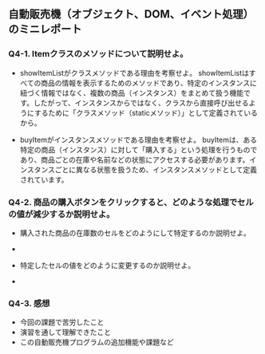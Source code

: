 ## 自動販売機（オブジェクト、DOM、イベント処理）のミニレポート
### Q4-1. Itemクラスのメソッドについて説明せよ。
* showItemListがクラスメソッドである理由を考察せよ。
showItemListはすべての商品の情報を表示するためのメソッドであり、特定のインスタンスに紐づく情報ではなく、複数の商品（インスタンス）をまとめて扱う機能です。したがって、インスタンスからではなく、クラスから直接呼び出せるようにするために「クラスメソッド（staticメソッド）」として定義されているから。

* buyItemがインスタンスメソッドである理由を考察せよ。
  buyItemは、ある特定の商品（インスタンス）に対して「購入する」という処理を行うものであり、商品ごとの在庫や名前などの状態にアクセスする必要があります。インスタンスごとに異なる状態を扱うため、インスタンスメソッドとして定義されています。

### Q4-2. 商品の購入ボタンをクリックすると、どのような処理でセルの値が減少するか説明せよ。
* 購入された商品の在庫数のセルをどのようにして特定するのか説明せよ。

* 
* 特定したセルの値をどのように変更するのか説明せよ。

* 
### Q4-3. 感想
* 今回の課題で苦労したこと
* 演習を通して理解できたこと
* この自動販売機プログラムの追加機能や課題など
